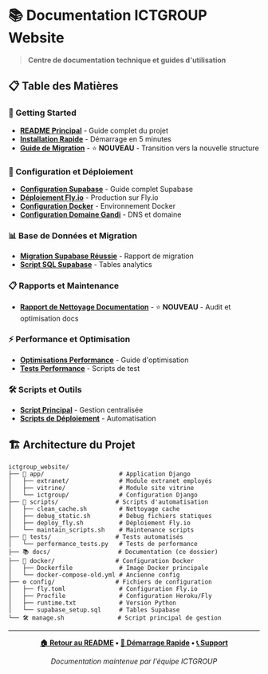 # 📚 Documentation ICTGROUP Website

> **Centre de documentation technique et guides d'utilisation**

## 📋 Table des Matières

### 🚀 Getting Started
- [**README Principal**](../README.md) - Guide complet du projet
- [**Installation Rapide**](../README.md#️-installation) - Démarrage en 5 minutes
- [**Guide de Migration**](MIGRATION_GUIDE.md) - ⭐ **NOUVEAU** - Transition vers la nouvelle structure

### 🔧 Configuration et Déploiement
- [**Configuration Supabase**](SUPABASE_CONFIG.md) - Guide complet Supabase
- [**Déploiement Fly.io**](FLY_DEPLOYMENT.md) - Production sur Fly.io
- [**Configuration Docker**](DEPLOYMENT_DOCKER.md) - Environnement Docker
- [**Configuration Domaine Gandi**](GANDI_DOMAIN_CONFIG.md) - DNS et domaine

### 📊 Base de Données et Migration
- [**Migration Supabase Réussie**](MIGRATION_SUPABASE_SUCCESS.md) - Rapport de migration
- [**Script SQL Supabase**](../config/supabase_setup.sql) - Tables analytics

### 📋 Rapports et Maintenance
- [**Rapport de Nettoyage Documentation**](CLEANUP_REPORT.md) - ⭐ **NOUVEAU** - Audit et optimisation docs

### ⚡ Performance et Optimisation
- [**Optimisations Performance**](PERFORMANCE_OPTIMIZATION.md) - Guide d'optimisation
- [**Tests Performance**](../tests/performance_tests.py) - Scripts de test

### 🛠️ Scripts et Outils
- [**Script Principal**](../manage.sh) - Gestion centralisée
- [**Scripts de Déploiement**](../scripts/) - Automatisation

## 🏗️ Architecture du Projet

```
ictgroup_website/
├── 📱 app/                     # Application Django
│   ├── extranet/              # Module extranet employés
│   ├── vitrine/               # Module site vitrine
│   └── ictgroup/              # Configuration Django
├── 🔧 scripts/                # Scripts d'automatisation
│   ├── clean_cache.sh         # Nettoyage cache
│   ├── debug_static.sh        # Debug fichiers statiques
│   ├── deploy_fly.sh          # Déploiement Fly.io
│   └── maintain_scripts.sh    # Maintenance scripts
├── 🧪 tests/                  # Tests automatisés
│   └── performance_tests.py   # Tests de performance
├── 📚 docs/                   # Documentation (ce dossier)
├── 🐳 docker/                 # Configuration Docker
│   ├── Dockerfile             # Image Docker principale
│   └── docker-compose-old.yml # Ancienne config
├── ⚙️ config/                 # Fichiers de configuration
│   ├── fly.toml               # Configuration Fly.io
│   ├── Procfile               # Configuration Heroku/Fly
│   ├── runtime.txt            # Version Python
│   └── supabase_setup.sql     # Tables Supabase
└── 🛠️ manage.sh               # Script principal de gestion
```

---

<div align="center">

**[🏠 Retour au README](../README.md) • [🚀 Démarrage Rapide](../README.md#-démarrage-rapide) • [📞 Support](../README.md#-support)**

*Documentation maintenue par l'équipe ICTGROUP*

</div>
